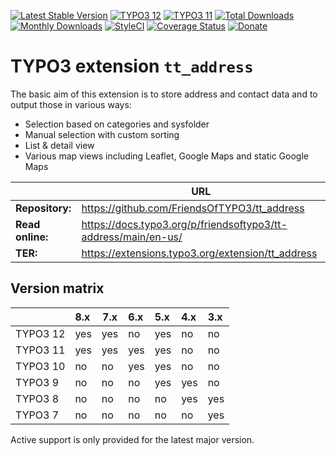 [![Latest Stable Version](http://poser.pugx.org/friendsoftypo3/tt-address/v)](https://extensions.typo3.org/extension/tt_address/)
[![TYPO3 12](https://img.shields.io/badge/TYPO3-12-orange.svg)](https://get.typo3.org/version/12)
[![TYPO3 11](https://img.shields.io/badge/TYPO3-11-orange.svg)](https://get.typo3.org/version/11)
[![Total Downloads](http://poser.pugx.org/friendsoftypo3/tt-address/downloads)](https://packagist.org/packages/friendsoftypo3/tt-address)
[![Monthly Downloads](https://poser.pugx.org/friendsoftypo3/tt-address/d/monthly)](https://packagist.org/packages/friendsoftypo3/tt-address)
[![StyleCI](https://styleci.io/repos/51592958/shield?branch=master)](https://styleci.io/repos/51592958/)
[![Coverage Status](https://coveralls.io/repos/github/FriendsOfTYPO3/tt_address/badge.svg?branch=master)](https://coveralls.io/github/FriendsOfTYPO3/tt_address?branch=master)
[![Donate](https://img.shields.io/badge/Donate-PayPal-green.svg)](https://www.paypal.me/GeorgRinger/10)

# TYPO3 extension `tt_address`

The basic aim of this extension is to store address and contact data and to
output those in various ways:

- Selection based on categories and sysfolder
- Manual selection with custom sorting
- List & detail view
- Various map views including Leaflet, Google Maps and static Google Maps

|                  | URL                                                            |
|------------------|----------------------------------------------------------------|
| **Repository:**  | https://github.com/FriendsOfTYPO3/tt_address                   |
| **Read online:** | https://docs.typo3.org/p/friendsoftypo3/tt-address/main/en-us/ |
| **TER:**         | https://extensions.typo3.org/extension/tt_address              |

## Version matrix

|          | 8.x | 7.x | 6.x | 5.x | 4.x | 3.x |
|:---------|:----|-----|:----|:----|:----|:----|
| TYPO3 12 | yes | yes | no  | yes | no  | no  |
| TYPO3 11 | yes | yes | yes | yes | no  | no  |
| TYPO3 10 | no  | no  | yes | yes | no  | no  |
| TYPO3 9  | no  | no  | no  | yes | yes | no  |
| TYPO3 8  | no  | no  | no  | no  | yes | yes |
| TYPO3 7  | no  | no  | no  | no  | no  | yes |

Active support is only provided for the latest major version.
